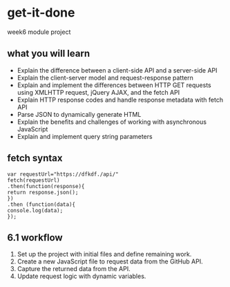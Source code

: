 # get-it-done
week6 module project 

## what you will learn
- Explain the difference between a client-side API and a server-side API
- Explain the client-server model and request-response pattern
- Explain and implement the differences between HTTP GET requests using XMLHTTP request, jQuery AJAX, and the fetch API
- Explain HTTP response codes and handle response metadata with fetch API 
- Parse JSON to dynamically generate HTML 
- Explain the benefits and challenges of working with asynchronous JavaScript
- Explain and implement query string parameters

## fetch syntax 
    var requestUrl="https://dfkdf./api/"
    fetch(requestUrl)
    .then(function(response){
    return response.json();
    })
    .then (function(data){
    console.log(data);
    });

## 6.1 workflow
 1. Set up the project with initial files and define remaining work. 
 2. Create a new JavaScript file to request data from the GitHub API. 
 3. Capture the returned data from the API. 
 4. Update request logic with dynamic variables.  

 
